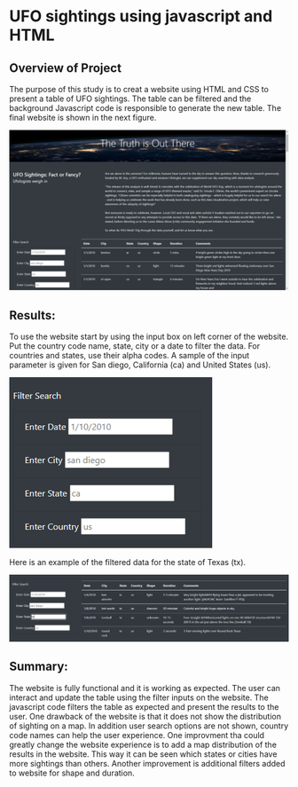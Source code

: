 # UFO sightings using javascript and HTML

## Overview of Project

The purpose of this study is to creat a website using HTML and CSS to present a table of UFO sightings. The table can be filtered and the background Javascript code is responsible to generate the new table. The final website is shown in the next figure.

![UFO sightings](Images/website_pic.PNG)


## Results:
To use the website start by using the input box on left corner of the website. Put the country code name, state, city or a date to filter the data. For countries and states, use their alpha codes. A sample of the input parameter is given for San diego, California (ca) and United States (us).

![filter_input_box](Images/filter_box.PNG)

Here is an example of the filtered data for the state of Texas (tx).

![filter_input_box](Images/filtered_website.PNG)


## Summary: 
The website is fully functional and it is working as expected. The user can interact and update the table using the filter inputs on the website. The javascript code filters the table as expected and present the results to the user.
One drawback of the website is that it does not show the distribution of sighting on a map. In addition user search options are not shown, country code names can help the user experience. 
One improvment tha could greatly change the website experience is to add a map distribution of the results in the website. This way it can be seen which states or cities have more sightings than others. Another improvement is additional filters added to website for shape and duration.
